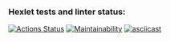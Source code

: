### Hexlet tests and linter status:
[![Actions Status](https://github.com/Lamer-beda/python-project-49/actions/workflows/hexlet-check.yml/badge.svg)](https://github.com/Lamer-beda/python-project-49/actions)
[![Maintainability](https://api.codeclimate.com/v1/badges/6b843db4abbcdbe2420d/maintainability)](https://codeclimate.com/github/Lamer-beda/python-project-49/maintainability)
[![asciicast](https://asciinema.org/a/625782.svg)](https://asciinema.org/a/625782)
